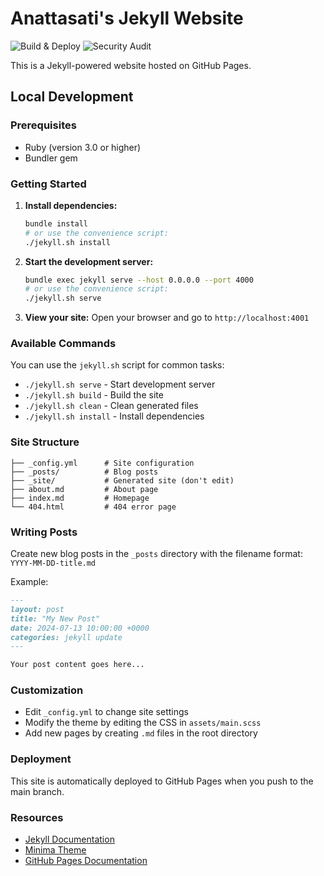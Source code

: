 # Anattasati's Jekyll Website

![Build & Deploy](https://github.com/Anattasati/Anattasati.github.io/actions/workflows/jekyll.yml/badge.svg)
![Security Audit](https://github.com/Anattasati/Anattasati.github.io/actions/workflows/security.yml/badge.svg)

This is a Jekyll-powered website hosted on GitHub Pages.

## Local Development

### Prerequisites

- Ruby (version 3.0 or higher)
- Bundler gem

### Getting Started

1. **Install dependencies:**
   ```bash
   bundle install
   # or use the convenience script:
   ./jekyll.sh install
   ```

2. **Start the development server:**
   ```bash
   bundle exec jekyll serve --host 0.0.0.0 --port 4000
   # or use the convenience script:
   ./jekyll.sh serve
   ```

3. **View your site:**
   Open your browser and go to `http://localhost:4001`

### Available Commands

You can use the `jekyll.sh` script for common tasks:

- `./jekyll.sh serve` - Start development server
- `./jekyll.sh build` - Build the site
- `./jekyll.sh clean` - Clean generated files
- `./jekyll.sh install` - Install dependencies

### Site Structure

```
├── _config.yml      # Site configuration
├── _posts/          # Blog posts
├── _site/           # Generated site (don't edit)
├── about.md         # About page
├── index.md         # Homepage
└── 404.html         # 404 error page
```

### Writing Posts

Create new blog posts in the `_posts` directory with the filename format:
`YYYY-MM-DD-title.md`

Example:
```markdown
---
layout: post
title: "My New Post"
date: 2024-07-13 10:00:00 +0000
categories: jekyll update
---

Your post content goes here...
```

### Customization

- Edit `_config.yml` to change site settings
- Modify the theme by editing the CSS in `assets/main.scss`
- Add new pages by creating `.md` files in the root directory

### Deployment

This site is automatically deployed to GitHub Pages when you push to the main branch.

### Resources

- [Jekyll Documentation](https://jekyllrb.com/docs/)
- [Minima Theme](https://github.com/jekyll/minima)
- [GitHub Pages Documentation](https://docs.github.com/en/pages)
